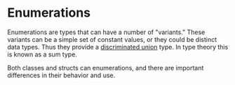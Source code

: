 # Enumerations

Enumerations are types that can have a number of "variants." These variants can be a simple set of
constant values, or they could be distinct data types. Thus they provide a [discriminated
union](https://en.wikipedia.org/wiki/Tagged_union) type. In type theory this is known as a sum type.

Both classes and structs can enumerations, and there are important differences in their behavior and
use.

